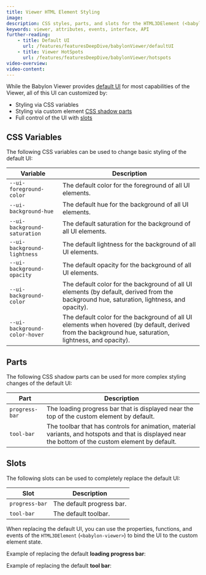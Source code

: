 ```yaml
---
title: Viewer HTML Element Styling
image:
description: CSS styles, parts, and slots for the HTML3DElement (<babylon-viewer>).
keywords: viewer, attributes, events, interface, API
further-reading:
    - title: Default UI
      url: /features/featuresDeepDive/babylonViewer/defaultUI
    - title: Viewer HotSpots
      url: /features/featuresDeepDive/babylonViewer/hotspots
video-overview:
video-content:
---
```


While the Babylon Viewer provides [default UI](/features/featuresDeepDive/babylonViewer/defaultUI) for most capabilities of the Viewer, all of this UI can customized by:
- Styling via CSS variables
- Styling via custom element [CSS shadow parts](https://developer.mozilla.org/en-US/docs/Web/CSS/CSS_shadow_parts)
- Full control of the UI with [slots](https://developer.mozilla.org/en-US/docs/Web/API/Web_components/Using_templates_and_slots#adding_flexibility_with_slots)

## CSS Variables

The following CSS variables can be used to change basic styling of the default UI:

| Variable                      | Description                                                                                                                                 |
| ----------------------------- | ------------------------------------------------------------------------------------------------------------------------------------------- |
| `--ui-foreground-color`       | The default color for the foreground of all UI elements.                                                                                    |
| `--ui-background-hue`         | The default hue for the background of all UI elements.                                                                                      |
| `--ui-background-saturation`  | The default saturation for the background of all UI elements.                                                                               |
| `--ui-background-lightness`   | The default lightness for the background of all UI elements.                                                                                |
| `--ui-background-opacity`     | The default opacity for the background of all UI elements.                                                                                  |
| `--ui-background-color`       | The default color for the background of all UI elements (by default, derived from the background hue, saturation, lightness, and opacity).              |
| `--ui-background-color-hover` | The default color for the background of all UI elements when hovered (by default, derived from the background hue, saturation, lightness, and opacity). |

<CodePen pen="wBwGMQd" tab="html,result" title="Babylon Viewer Camera Pose" />

## Parts

The following CSS shadow parts can be used for more complex styling changes of the default UI:

| Part           | Description                                                                                                                                          |
| -------------- | ---------------------------------------------------------------------------------------------------------------------------------------------------- |
| `progress-bar` | The loading progress bar that is displayed near the top of the custom element by default.                                                            |
| `tool-bar`     | The toolbar that has controls for animation, material variants, and hotspots and that is displayed near the bottom of the custom element by default. |

<CodePen pen="YPKqwdy" tab="html,result" title="Babylon Viewer Camera Pose" />

## Slots

The following slots can be used to completely replace the default UI:

| Slot           | Description               |
| -------------- | ------------------------- |
| `progress-bar` | The default progress bar. |
| `tool-bar`     | The default toolbar.      |

When replacing the default UI, you can use the properties, functions, and events of the `HTML3DElement` (`<babylon-viewer>`) to bind the UI to the custom element state.

Example of replacing the default **loading progress bar**:

<CodePen pen="GgKZoej" tab="html,result" title="Babylon Viewer Camera Pose" />

Example of replacing the default **tool bar**:

<CodePen pen="jENqWjz" tab="html,result" title="Babylon Viewer Camera Pose" />
